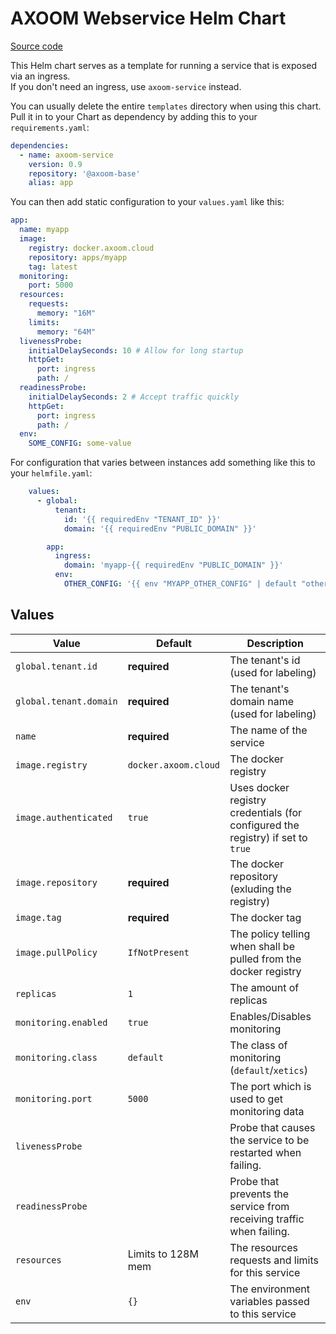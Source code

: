 # AXOOM Webservice Helm Chart

[Source code](https://tfs.inside-axoom.org/tfs/axoom/axoom/_git/Axoom.Platform.BaseAssets?path=%2Fcharts%2Faxoom-webservice)

This Helm chart serves as a template for running a service that is exposed via an ingress.  
If you don't need an ingress, use `axoom-service` instead.

You can usually delete the entire `templates` directory when using this chart. Pull it in to your Chart as dependency by adding this to your `requirements.yaml`:

```yaml
dependencies:
  - name: axoom-service
    version: 0.9
    repository: '@axoom-base'
    alias: app
```

You can then add static configuration to your `values.yaml` like this:

```yaml
app:
  name: myapp
  image:
    registry: docker.axoom.cloud
    repository: apps/myapp
    tag: latest
  monitoring:
    port: 5000
  resources:
    requests:
      memory: "16M"
    limits:
      memory: "64M"
  livenessProbe:
    initialDelaySeconds: 10 # Allow for long startup
    httpGet:
      port: ingress
      path: /
  readinessProbe:
    initialDelaySeconds: 2 # Accept traffic quickly
    httpGet:
      port: ingress
      path: /
  env:
    SOME_CONFIG: some-value
```

For configuration that varies between instances add something like this to your `helmfile.yaml`:

```yaml
    values:
      - global:
          tenant:
            id: '{{ requiredEnv "TENANT_ID" }}'
            domain: '{{ requiredEnv "PUBLIC_DOMAIN" }}'

        app:
          ingress:
            domain: 'myapp-{{ requiredEnv "PUBLIC_DOMAIN" }}'
          env:
            OTHER_CONFIG: '{{ env "MYAPP_OTHER_CONFIG" | default "other-value" }}'
```

## Values

| Value                  | Default              | Description                                                                     |
|------------------------|----------------------|---------------------------------------------------------------------------------|
| `global.tenant.id`     | __required__         | The tenant's id (used for labeling)                                             |
| `global.tenant.domain` | __required__         | The tenant's domain name (used for labeling)                                    |
| `name`                 | __required__         | The name of the service                                                         |
| `image.registry`       | `docker.axoom.cloud` | The docker registry                                                             |
| `image.authenticated`  | `true`               | Uses docker registry credentials (for configured the registry) if set to `true` |
| `image.repository`     | __required__         | The docker repository (exluding the registry)                                   |
| `image.tag`            | __required__         | The docker tag                                                                  |
| `image.pullPolicy`     | `IfNotPresent`       | The policy telling when shall be pulled from the docker registry                |
| `replicas`             | `1`                  | The amount of replicas                                                          |
| `monitoring.enabled`   | `true`               | Enables/Disables monitoring                                                     |
| `monitoring.class`     | `default`            | The class of monitoring (`default`/`xetics`)                                    |
| `monitoring.port`      | `5000`               | The port which is used to get monitoring data                                   |
| `livenessProbe`        |                      | Probe that causes the service to be restarted when failing.                     |
| `readinessProbe`       |                      | Probe that prevents the service from receiving traffic when failing.            |
| `resources`            | Limits to 128M mem   | The resources requests and limits for this service                              |
| `env`                  | `{}`                 | The environment variables passed to this service                                |
